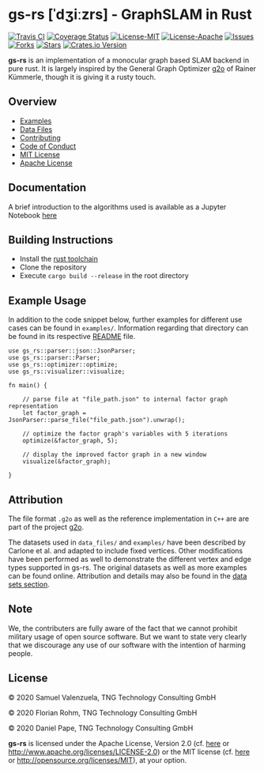 # gs-rs [ˈdʒiːzrs] - GraphSLAM in Rust
[![Travis CI](https://travis-ci.com/TNG/gs-rs.png?branch=master)](https://travis-ci.com/TNG/gs-rs)
[![Coverage Status](https://coveralls.io/repos/github/TNG/gs-rs/badge.svg)](https://coveralls.io/github/TNG/gs-rs)
[![License-MIT](https://img.shields.io/github/license/TNG/gs-rs.svg)](https://github.com/TNG/gs-rs/blob/master/LICENSE-MIT)
[![License-Apache](https://img.shields.io/github/license/TNG/gs-rs.svg)](https://github.com/TNG/gs-rs/blob/master/LICENSE-APACHE)
[![Issues](https://img.shields.io/github/issues/TNG/gs-rs.svg)](https://github.com/TNG/gs-rs/issues)
[![Forks](https://img.shields.io/github/forks/TNG/gs-rs.svg)](https://github.com/TNG/gs-rs/network)
[![Stars](https://img.shields.io/github/stars/TNG/gs-rs.svg)](https://github.com/TNG/gs-rs/stargazers)
[![Crates.io Version](https://img.shields.io/crates/v/gs-rs.svg)](https://crates.io/crates/gs-rs)



**gs-rs** is an implementation of a monocular graph based SLAM backend in pure rust. It is largely inspired 
by the General Graph Optimizer [g2o](https://github.com/RainerKuemmerle/g2o) of Rainer Kümmerle, though it is giving it 
a rusty touch.

## Overview

* [Examples](examples/README.md)
* [Data Files](data_files/README.md)
* [Contributing](CONTRIBUTING.md)
* [Code of Conduct](CODE_OF_CONDUCT.md)
* [MIT License](LICENSE-MIT)
* [Apache License](LICENSE-APACHE)

## Documentation
A brief introduction to the algorithms used is available as a Jupyter Notebook [here](doc/documentation.ipynb)

## Building Instructions
* Install the [rust toolchain](https://www.rust-lang.org/learn/get-started)
* Clone the repository
* Execute `cargo build --release` in the root directory

## Example Usage

In addition to the code snippet below, further examples for 
different use cases can be found in `examples/`. 
Information regarding that directory can be found in its respective 
[README](examples/README.md) file.

```
use gs_rs::parser::json::JsonParser;
use gs_rs::parser::Parser;
use gs_rs::optimizer::optimize;
use gs_rs::visualizer::visualize;

fn main() {

    // parse file at "file_path.json" to internal factor graph representation
    let factor_graph = JsonParser::parse_file("file_path.json").unwrap();

    // optimize the factor graph's variables with 5 iterations
    optimize(&factor_graph, 5);

    // display the improved factor graph in a new window
    visualize(&factor_graph);

}
```

## Attribution

The file format `.g2o` as well as the reference implementation in `C++` are 
are part of the project [g2o](https://github.com/RainerKuemmerle/g2o).

The datasets used in `data_files/` and `examples/` have been described by Carlone et al. and adapted to include fixed vertices. Other modifications have been performed as well to demonstrate the different vertex and edge types supported in gs-rs. 
The original datasets as well as more examples can be found online.
Attribution and details may also be found in the [data sets section](data_files/README.md).

## Note
We, the contributers are fully aware of the fact that we cannot prohibit military usage of open source software. 
But we want to state very clearly that we discourage any use of our software with the intention of harming people.  

## License

© 2020 Samuel Valenzuela, TNG Technology Consulting GmbH

© 2020 Florian Rohm, TNG Technology Consulting GmbH

© 2020 Daniel Pape, TNG Technology Consulting GmbH

**gs-rs** is licensed under the Apache License, Version 2.0 (cf. [here](LICENSE-APACHE) or
http://www.apache.org/licenses/LICENSE-2.0) or the MIT license (cf. [here](LICENSE-MIT) or http://opensource.org/licenses/MIT), at your option.
